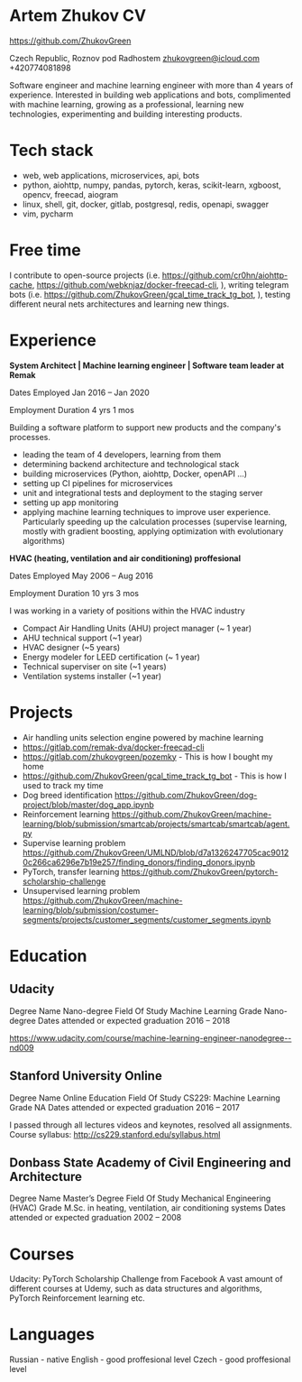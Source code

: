 # Artem Zhukov CV

<https://github.com/ZhukovGreen>

Czech Republic, Roznov pod Radhostem
zhukovgreen@icloud.com
+420774081898

Software engineer and machine learning engineer with more than 4 years of 
experience.
Interested in building web applications and bots, complimented with
machine learning, growing as a professional, learning new technologies,
experimenting and building interesting products.

# Tech stack

- web, web applications, microservices, api, bots
- python, aiohttp, numpy, pandas, pytorch, keras, scikit-learn, xgboost, opencv,
freecad, aiogram
- linux, shell, git, docker, gitlab, postgresql, redis, openapi,
swagger
- vim, pycharm

# Free time

I contribute to open-source projects (i.e. 
<https://github.com/cr0hn/aiohttp-cache>, 
<https://github.com/webknjaz/docker-freecad-cli>,
), writing telegram bots (i.e. 
<https://github.com/ZhukovGreen/gcal_time_track_tg_bot>,
), testing different neural nets architectures and learning new things. 

# Experience

**System Architect | Machine learning engineer | Software team leader at Remak**

Dates Employed Jan 2016 – Jan 2020

Employment Duration 4 yrs 1 mos

Building a software platform to support new products and the company's processes.
- leading the team of 4 developers, learning from them
- determining backend architecture and technological stack
- building microservices (Python, aiohttp, Docker, openAPI ...)
- setting up CI pipelines for microservices
- unit and integrational tests and deployment to the staging server
- setting up app monitoring
- applying machine learning techniques to improve user experience. 
Particularly speeding up the calculation processes (supervise learning, mostly 
with gradient boosting, applying optimization with evolutionary algorithms)

**HVAC (heating, ventilation and air conditioning) proffesional**

Dates Employed May 2006 – Aug 2016

Employment Duration 10 yrs 3 mos

I was working in a variety of positions within the HVAC industry
- Compact Air Handling Units (AHU) project manager (~ 1 year)
- AHU technical support (~1 year)
- HVAC designer (~5 years)
- Energy modeler for LEED certification (~ 1 year)
- Technical superviser on site (~1 years)
- Ventilation systems installer (~1 year)

# Projects 
- Air handling units selection engine powered by machine learning
- <https://gitlab.com/remak-dva/docker-freecad-cli>
- <https://gitlab.com/zhukovgreen/pozemky> - This is how I bought  my home
- <https://github.com/ZhukovGreen/gcal_time_track_tg_bot> - This is how I used to 
track my time
- Dog breed identification 
<https://github.com/ZhukovGreen/dog-project/blob/master/dog_app.ipynb>
- Reinforcement learning 
<https://github.com/ZhukovGreen/machine-learning/blob/submission/smartcab/projects/smartcab/smartcab/agent.py>
- Supervise learning problem <https://github.com/ZhukovGreen/UMLND/blob/d7a1326247705cac90120c266ca6296e7b19e257/finding_donors/finding_donors.ipynb>
- PyTorch, transfer learning <https://github.com/ZhukovGreen/pytorch-scholarship-challenge>
- Unsupervised learning problem 
<https://github.com/ZhukovGreen/machine-learning/blob/submission/costumer-segments/projects/customer_segments/customer_segments.ipynb>

# Education
## Udacity

Degree Name Nano-degree
Field Of Study Machine Learning
Grade Nano-degree
Dates attended or expected graduation 2016 – 2018

<https://www.udacity.com/course/machine-learning-engineer-nanodegree--nd009>

## Stanford University Online

Degree Name Online Education
Field Of Study CS229: Machine Learning
Grade NA
Dates attended or expected graduation 2016 – 2017

I passed through all lectures videos and keynotes, resolved all assignments.
Course syllabus: <http://cs229.stanford.edu/syllabus.html>

## Donbass State Academy of Civil Engineering and Architecture

Degree Name Master’s Degree
Field Of Study Mechanical Engineering (HVAC)
Grade M.Sc. in heating, ventilation, air conditioning systems
Dates attended or expected graduation 2002 – 2008


# Courses

Udacity: PyTorch Scholarship Challenge from Facebook
A vast amount of different courses at Udemy, such as data structures and 
algorithms, PyTorch Reinforcement learning etc.

# Languages
Russian - native
English - good proffesional level
Czech - good proffesional level


